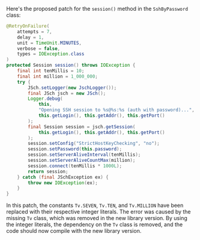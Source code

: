 Here's the proposed patch for the `session()` method in the `SshByPassword` class:

```java
@RetryOnFailure(
    attempts = 7,
    delay = 1,
    unit = TimeUnit.MINUTES,
    verbose = false,
    types = IOException.class
)
protected Session session() throws IOException {
    final int tenMillis = 10;
    final int million = 1_000_000;
    try {
        JSch.setLogger(new JschLogger());
        final JSch jsch = new JSch();
        Logger.debug(
            this,
            "Opening SSH session to %s@%s:%s (auth with password)...",
            this.getLogin(), this.getAddr(), this.getPort()
        );
        final Session session = jsch.getSession(
            this.getLogin(), this.getAddr(), this.getPort()
        );
        session.setConfig("StrictHostKeyChecking", "no");
        session.setPassword(this.password);
        session.setServerAliveInterval(tenMillis);
        session.setServerAliveCountMax(million);
        session.connect(tenMillis * 1000L);
        return session;
    } catch (final JSchException ex) {
        throw new IOException(ex);
    }
}
```

In this patch, the constants `Tv.SEVEN`, `Tv.TEN`, and `Tv.MILLION` have been replaced with their respective integer literals. The error was caused by the missing `Tv` class, which was removed in the new library version. By using the integer literals, the dependency on the `Tv` class is removed, and the code should now compile with the new library version.